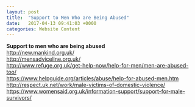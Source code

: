 ```yaml
---
layout: post
title:  "Support to Men Who are Being Abused"
date:   2017-04-13 09:41:03 +0000
categories: Website Content
---
```


<strong>Support to men who are being abused</strong><br /> 
<a href="http://new.mankind.org.uk/ ">http://new.mankind.org.uk/ </a><br /> 
<a href="http://mensadviceline.org.uk/ ">http://mensadviceline.org.uk/ </a><br /> 
<a href="http://www.refuge.org.uk/get-help-now/help-for-men/men-are-abused-too/">http://www.refuge.org.uk/get-help-now/help-for-men/men-are-abused-too/</a><br /> 
<a href="https://www.helpguide.org/articles/abuse/help-for-abused-men.htm">https://www.helpguide.org/articles/abuse/help-for-abused-men.htm</a><br /> 
<a href="http://respect.uk.net/work/male-victims-of-domestic-violence/">http://respect.uk.net/work/male-victims-of-domestic-violence/</a><br /> 
<a href="https://www.womensaid.org.uk/information-support/support-for-male-survivors/">https://www.womensaid.org.uk/information-support/support-for-male-survivors/</a><br /> 
